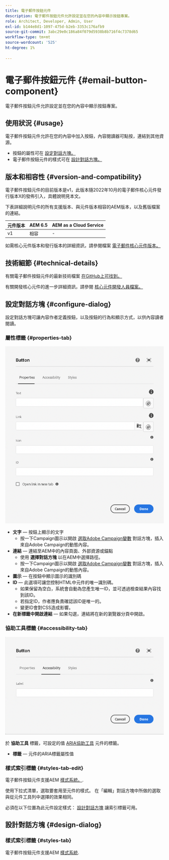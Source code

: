 ```yaml
---
title: 電子郵件按鈕元件
description: 電子郵件按鈕元件允許設定並在您的內容中顯示按鈕專案。
role: Architect, Developer, Admin, User
exl-id: b144e8d1-1097-475d-b2eb-3353c176afb9
source-git-commit: 3abc29e0c186a84f079d5938b8b716f4c7378d65
workflow-type: tm+mt
source-wordcount: '525'
ht-degree: 1%

---
```



# 電子郵件按鈕元件 {#email-button-component}

電子郵件按鈕元件允許設定並在您的內容中顯示按鈕專案。

## 使用狀況 {#usage}

電子郵件按鈕元件允許在您的內容中加入按鈕，內容閱讀器可點按，連結到其他資源。

* 按鈕的屬性可在 [設定對話方塊。](#configure-dialog)
* 電子郵件按鈕元件的樣式可在 [設計對話方塊。](#design-dialog)

## 版本和相容性 {#version-and-compatibility}

電子郵件按鈕元件的目前版本是v1，此版本隨2022年10月的電子郵件核心元件發行版本X的發佈引入，具體說明見本文。

下表詳細說明元件的所有支援版本、與元件版本相容的AEM版本，以及舊版檔案的連結。

| 元件版本 | AEM 6.5 | AEM as a Cloud Service  |
|---|---|---|
| v1 | 相容 | - |

如需核心元件版本和發行版本的詳細資訊，請參閱檔案 [電子郵件核心元件版本。](/help/email/versions.md)

## 技術細節 {#technical-details}

有關電子郵件按鈕元件的最新技術檔案 [在GitHub上可找到。](https://adobe.com/go/aem_cmp_tech_email_button_v1)

有關開發核心元件的進一步詳細資訊，請參閱 [核心元件開發人員檔案。](/help/developing/overview.md)

## 設定對話方塊 {#configure-dialog}

設定對話方塊可讓內容作者定義按鈕，以及按鈕的行為和顯示方式，以供內容讀者閱讀。

### 屬性標籤 {#properties-tab}

![按鈕元件「編輯」對話方塊的「屬性」標籤](/help/email/assets/email-button-edit-properties.png)

* **文字**  — 按鈕上顯示的文字
   * 按一下Campaign圖示以開啟 [選取Adobe Campaign變數](/help/email/campaign-variables.md) 對話方塊，插入來自Adobe Campaign的動態內容。
* **連結**  — 連結至AEM中的內容頁面、外部資源或錨點
   * 使用 **選擇對話方塊** 以在AEM中選擇路徑。
   * 按一下Campaign圖示以開啟 [選取Adobe Campaign變數](/help/email/campaign-variables.md) 對話方塊，插入來自Adobe Campaign的動態內容。
* **圖示**  — 在按鈕中顯示圖示的識別碼
* **ID**  — 此選項可讓您控制HTML中元件的唯一識別碼。
   * 如果保留為空白，系統會自動為您產生唯一ID，並可透過檢查結果內容找到該ID。
   * 若指定ID，作者應負責確認該ID是唯一的。
   * 變更ID會對CSS造成影響。
* **在新標籤中開啟連結**  — 如果勾選，連結將在新的瀏覽器分頁中開啟。

### 協助工具標籤 {#accessibility-tab}

![按鈕元件「編輯」對話方塊的「協助工具」標籤](/help/email/assets/email-button-edit-accessibility.png)

於 **協助工具** 標籤，可設定的值 [ARIA協助工具](https://www.w3.org/WAI/standards-guidelines/aria/) 元件的標籤。

* **標籤**  — 元件的ARIA標籤屬性值

### 樣式索引標籤 {#styles-tab-edit}

電子郵件按鈕元件支援AEM [樣式系統。](/help/get-started/authoring.md#component-styling).

使用下拉式清單，選取要套用至元件的樣式。 在「編輯」對話方塊中所做的選取與從元件工具列中選擇的效果相同。

必須在以下位置為此元件設定樣式： [設計對話方塊](#design-dialog) 讓索引標籤可用。

## 設計對話方塊 {#design-dialog}

### 樣式索引標籤 {#styles-tab}

電子郵件按鈕元件支援AEM [樣式系統](/help/get-started/authoring.md#component-styling).
